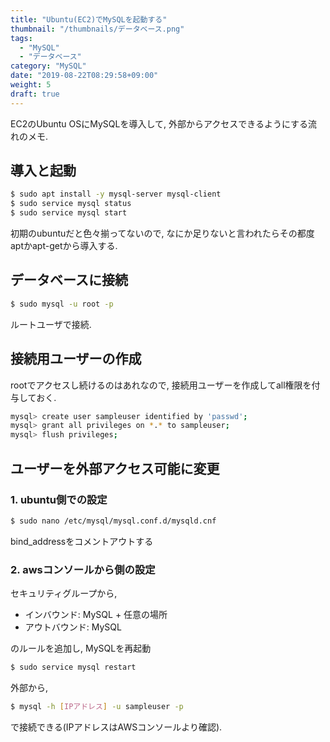 ```yaml
---
title: "Ubuntu(EC2)でMySQLを起動する"
thumbnail: "/thumbnails/データベース.png"
tags:
  - "MySQL"
  - "データベース"
category: "MySQL"
date: "2019-08-22T08:29:58+09:00"
weight: 5
draft: true
---
```


EC2のUbuntu OSにMySQLを導入して, 外部からアクセスできるようにする流れのメモ.

## 導入と起動

``` bash
$ sudo apt install -y mysql-server mysql-client
$ sudo service mysql status
$ sudo service mysql start
```

初期のubuntuだと色々揃ってないので, なにか足りないと言われたらその都度aptかapt-getから導入する.

## データベースに接続

``` bash
$ sudo mysql -u root -p
```

ルートユーザで接続.



##  接続用ユーザーの作成

rootでアクセスし続けるのはあれなので, 接続用ユーザーを作成してall権限を付与しておく.

``` bash
mysql> create user sampleuser identified by 'passwd';
mysql> grant all privileges on *.* to sampleuser;
mysql> flush privileges;
```




## ユーザーを外部アクセス可能に変更


### 1. ubuntu側での設定

``` bash
$ sudo nano /etc/mysql/mysql.conf.d/mysqld.cnf
```

bind_addressをコメントアウトする

### 2. awsコンソールから側の設定

セキュリティグループから,

- インバウンド: MySQL + 任意の場所
- アウトバウンド: MySQL

のルールを追加し, MySQLを再起動

``` bash
$ sudo service mysql restart
```

外部から,

``` bash
$ mysql -h [IPアドレス] -u sampleuser -p
```

で接続できる(IPアドレスはAWSコンソールより確認).
